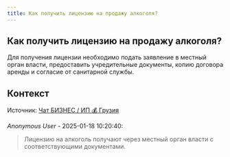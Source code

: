 ```yaml
---
title: Как получить лицензию на продажу алкоголя?
---
```


## Как получить лицензию на продажу алкоголя?

Для получения лицензии необходимо подать заявление в местный орган власти, предоставить учредительные документы, копию договора аренды и согласие от санитарной службы.

## Контекст

Источник: [Чат БИЗНЕС / ИП 💰 Грузия](https://t.me/ip_ge)

_Anonymous User_ - 2025-01-18 10:20:40:

> Лицензию на алкоголь получают через местный орган власти с соответствующими документами.
